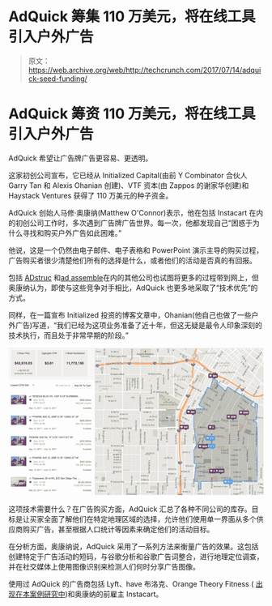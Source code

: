 # AdQuick 筹集 110 万美元，将在线工具引入户外广告

> 原文：<https://web.archive.org/web/http://techcrunch.com/2017/07/14/adquick-seed-funding/>

# AdQuick 筹资 110 万美元，将在线工具引入户外广告

AdQuick 希望让广告牌广告更容易、更透明。

这家初创公司宣布，它已经从 Initialized Capital(由前 Y Combinator 合伙人 Garry Tan 和 Alexis Ohanian 创建)、VTF 资本(由 Zappos 的谢家华创建)和 Haystack Ventures 获得了 110 万美元的种子资金。

AdQuick 创始人马修·奥康纳(Matthew O'Connor)表示，他在包括 Instacart 在内的初创公司工作时，多次遇到广告牌广告世界。每一次，他都发现自己“困惑于为什么寻找和购买户外广告如此困难。”

他说，这是一个仍然由电子邮件、电子表格和 PowerPoint 演示主导的购买过程，广告购买者很少清楚他们所有的选择是什么，或者他们的活动是否真的有回报。

包括 [ADstruc](https://web.archive.org/web/20230331050010/https://techcrunch.com/2012/10/31/adstruc-relaunch-telmar/) 和[ad assemble](https://web.archive.org/web/20230331050010/https://techcrunch.com/2017/03/29/adsemble-open-display/)在内的其他公司也试图将更多的过程带到网上，但奥康纳认为，即使与这些竞争对手相比，AdQuick 也更多地采取了“技术优先”的方式。

同样，在一篇宣布 Initialized 投资的博客文章中，Ohanian(他自己也做了一些户外广告)写道，“我们已经为这项业务准备了近十年，但这无疑是最令人印象深刻的技术执行，而且处于非常早期的阶段。”

[![AdQuick Screenshot](img/a0aa92dd7ad98b6f57bcdf62bc7895ef.png)](https://web.archive.org/web/20230331050010/https://techcrunch.com/2017/07/14/adquick-seed-funding/adquick-screenshot/)

这项技术需要什么？在广告购买方面，AdQuick 汇总了各种不同公司的库存。目标是让买家全面了解他们在特定地理区域的选择，允许他们使用单一界面从多个供应商购买广告，甚至根据人口统计等因素来确定他们的活动目标。

在分析方面，奥康纳说，AdQuick 采用了一系列方法来衡量广告的效果。这包括创建特定于广告活动的短码，与谷歌分析和谷歌广告词整合，进行地理定位调查，并在社交媒体上使用图像识别来检测人们何时分享广告图像。

使用过 AdQuick 的广告商包括 Lyft、have 布洛克、Orange Theory Fitness ( [出现在本案例研究中](https://web.archive.org/web/20230331050010/https://news.adquick.com/see-how-adquick-proved-a-594-roi-for-orange-theory-fitness-using-outdoor-advertising-c655cd26d8ef))和奥康纳的前雇主 Instacart。